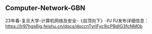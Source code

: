 ## Computer-Network-GBN
23年春-复旦大学-计算机网络及安全-《自顶向下》-PJ
PJ发布详细信息：https://lr97hgs6ig.feishu.cn/docs/doccnTyrlFyc9jcPBdIG3fcNM0b
